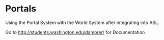 # Portals
Using the Portal System with the World System after integrating into ASL.

Go to http://students.washington.edu/damorer/ for Documentation
